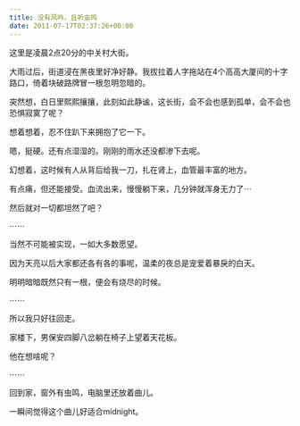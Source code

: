 ```yaml
---
title: 没有风吟，且听虫鸣
date: 2011-07-17T02:37:26+00:00
---
```

这里是凌晨2点20分的中关村大街。

大雨过后，街道浸在黑夜里好净好静。我拔拉着人字拖站在4个高高大厦间的十字路口，倚着块破路牌冒一根忽明忽暗的。

突然想，白日里熙熙攘攘，此刻如此静谧，这长街，会不会也感到孤单，会不会也恐惧寂寞了呢？

想着想着，忍不住趴下来拥抱了它一下。

嗯，挺硬。还有点湿湿的。刚刚的雨水还没都渗下去呢。

幻想着，这时候有人从背后给我一刀，扎在肾上，血管最丰富的地方。

有点痛，但还能接受。血流出来，慢慢躺下来，几分钟就浑身无力了⋯

然后就对一切都坦然了吧？

⋯⋯

当然不可能被实现，一如大多数愿望。

因为天亮以后大家都还各有各的事呢，温柔的夜总是宠爱着暴戾的白天。

明明暗暗既然只有一根，便会有烧尽的时候。

⋯⋯

所以我只好往回走。

家楼下，男保安四脚八岔躺在椅子上望着天花板。

他在想啥呢？

⋯⋯

回到家，窗外有虫鸣，电脑里还放着曲儿。

一瞬间觉得这个曲儿好适合midnight。
